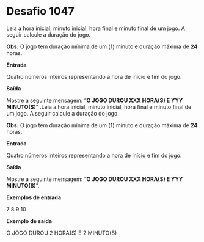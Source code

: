 # Desafio 1047

Leia a hora inicial, minuto inicial, hora final e minuto final de um jogo. A seguir calcule a duração do jogo.

**Obs:** O jogo tem duração mínima de um (**1**) minuto e duração máxima de **24** horas.

**Entrada**

Quatro números inteiros representando a hora de início e fim do jogo.

**Saída**

Mostre a seguinte mensagem: “**O JOGO DUROU XXX HORA(S) E YYY MINUTO(S)**” .Leia a hora inicial, minuto inicial, hora final e minuto final de um jogo. A seguir calcule a duração do jogo.

**Obs:** O jogo tem duração mínima de um (**1**) minuto e duração máxima de **24** horas.

**Entrada**

Quatro números inteiros representando a hora de início e fim do jogo.

**Saída**

Mostre a seguinte mensagem: “**O JOGO DUROU XXX HORA(S) E YYY MINUTO(S)**”.

**Exemplos de entrada**

7 8 9 10

**Exemplo de saída**

O JOGO DUROU 2 HORA(S) E 2 MINUTO(S)
